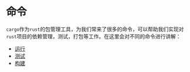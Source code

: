 # 命令

`cargo`作为`rust`的包管理工具，为我们常来了很多的命令，可以帮助我们实现对`rust`项目的依赖管理，测试，打包等工作。在这里会对不同的命令进行讲解：

- [运行](./run.md)
- [测试](./test.md)
- [构建](./build.md)
